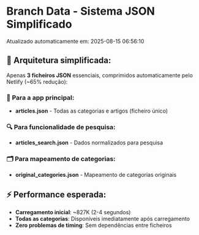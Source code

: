 # Branch Data - Sistema JSON Simplificado
Atualizado automaticamente em: 2025-08-15 06:56:10

## 🎯 Arquitetura simplificada:
Apenas **3 ficheiros JSON** essenciais, comprimidos automaticamente pelo Netlify (~65% redução):

### 📱 Para a app principal:
- **articles.json** - Todas as categorias e artigos (ficheiro único)

### 🔍 Para funcionalidade de pesquisa:
- **articles_search.json** - Dados normalizados para pesquisa

### 🗂️ Para mapeamento de categorias:
- **original_categories.json** - Mapeamento de categorias originais

## ⚡ Performance esperada:
- **Carregamento inicial**: ~827K (2-4 segundos)
- **Todas as categorias**: Disponíveis imediatamente após carregamento
- **Zero problemas de timing**: Sem dependências entre ficheiros
